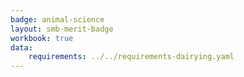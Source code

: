 ```yaml
---
badge: animal-science
layout: smb-merit-badge
workbook: true
data:
    requirements: ../../requirements-dairying.yaml
---
```

